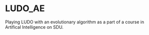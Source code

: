 # LUDO_AE

Playing LUDO with an evolutionary algorithm as a part of a course in Artifical Intelligence on SDU.
